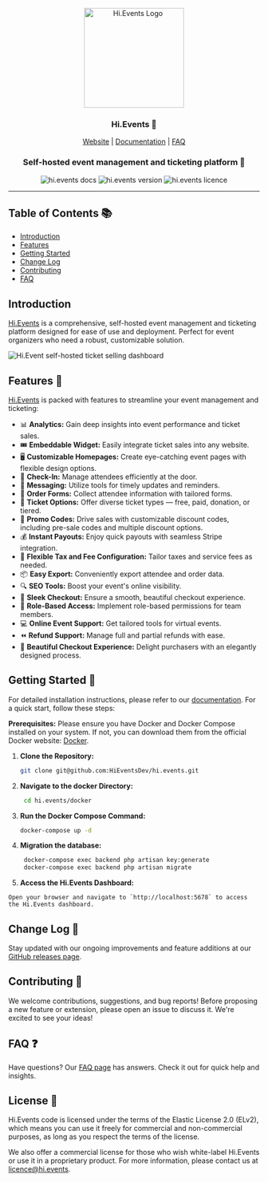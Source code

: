 <p align="center">
  <img src="https://hievents-public.s3.us-west-1.amazonaws.com/website/hi-events-rainbow.png?v=1" alt="Hi.Events Logo" width="200px">
</p>
<h3 align="center">Hi.Events 🚀</h3>
<p align="center">
<a href="https://hi.events">Website</a> | <a href="https://hi.events/docs">Documentation</a> | <a href="https://hi.events/docs/faq">FAQ</a>
</p>

<h3 align="center">
 Self-hosted event management and ticketing platform  🎫
</h3>

<div align="center">

![hi.events docs](https://img.shields.io/badge/docs-docs.hi.events-blue?style=for-the-badge)
![hi.events version](https://img.shields.io/badge/version-v0.0.2alpha-green?style=for-the-badge)
![hi.events licence](https://img.shields.io/badge/licence-el2?style=for-the-badge)

</div>

<hr/>

## Table of Contents 📚

- [Introduction](#introduction)
- [Features](#features)
- [Getting Started](#getting-started)
- [Change Log](#change-log)
- [Contributing](#contributing)
- [FAQ](#faq)

## Introduction

<a href="https://hi.events">Hi.Events</a> is a comprehensive, self-hosted event management and ticketing platform designed for ease of use and deployment. Perfect for event organizers who need a robust, customizable solution.

<img alt="Hi.Event self-hosted ticket selling dashboard" src="https://hievents-public.s3.us-west-1.amazonaws.com/website/dashboard-screenshot.png"/>

## Features 🌟

<a href="https://hi.events">Hi.Events</a> is packed with features to streamline your event management and ticketing:

- 📊 **Analytics:** Gain deep insights into event performance and ticket sales.
- 🎟 **Embeddable Widget:** Easily integrate ticket sales into any website.
- 🖥 **Customizable Homepages:** Create eye-catching event pages with flexible design options.
- 🔑 **Check-In:** Manage attendees efficiently at the door.
- 💬 **Messaging:** Utilize tools for timely updates and reminders.
- 📝 **Order Forms:** Collect attendee information with tailored forms.
- 🎫 **Ticket Options:** Offer diverse ticket types — free, paid, donation, or tiered.
- 💸 **Promo Codes:** Drive sales with customizable discount codes, including pre-sale codes and multiple discount
  options.
- 💰 **Instant Payouts:** Enjoy quick payouts with seamless Stripe integration.
- 🧾 **Flexible Tax and Fee Configuration:** Tailor taxes and service fees as needed.
- 📦 **Easy Export:** Conveniently export attendee and order data.
- 🔍 **SEO Tools:** Boost your event's online visibility.
- 🛒 **Sleek Checkout:** Ensure a smooth, beautiful checkout experience.
- 🔐 **Role-Based Access:** Implement role-based permissions for team members.
- 💻 **Online Event Support:** Get tailored tools for virtual events.
- ⏪ **Refund Support:** Manage full and partial refunds with ease.
- 🌟 **Beautiful Checkout Experience:** Delight purchasers with an elegantly designed process.

## Getting Started 🚀

For detailed installation instructions, please refer to our [documentation](https://hi.events/docs/installation). For a
quick start, follow these steps:

**Prerequisites:**
Please ensure you have Docker and Docker Compose installed on your system. If not, you can download them from the
official Docker website: [Docker](https://www.docker.com/get-started).

1. **Clone the Repository:**
   ```bash
   git clone git@github.com:HiEventsDev/hi.events.git
   ```
   
2. **Navigate to the docker Directory:**
   ```bash
    cd hi.events/docker
    ```
3. **Run the Docker Compose Command:**
   ```bash
   docker-compose up -d
   ```
   
4. **Migration the database:**
   ```bash
    docker-compose exec backend php artisan key:generate
    docker-compose exec backend php artisan migrate
   ```

5. **Access the Hi.Events Dashboard:**
```
Open your browser and navigate to `http://localhost:5678` to access the Hi.Events dashboard.
```

## Change Log 📝

Stay updated with our ongoing improvements and feature additions at
our [GitHub releases page](https://github.com/HiEventsDev/hi.events/releases).

## Contributing 🤝

We welcome contributions, suggestions, and bug reports! Before proposing a new feature or extension, please open an
issue to discuss it. We're excited to see your ideas!

## FAQ ❓

Have questions? Our [FAQ page](https://hi.events/docs/faq) has answers. Check it out for quick help and insights.

## License 📜

Hi.Events code is licensed under the terms of the Elastic License 2.0 (ELv2), which means you can use it freely
for commercial and non-commercial purposes, as long as you respect the terms of the license.

We also offer a commercial license for those who wish white-label Hi.Events or use it in a proprietary product.
For more information, please contact us at [licence@hi.events](mailto:licence@hi.events).
